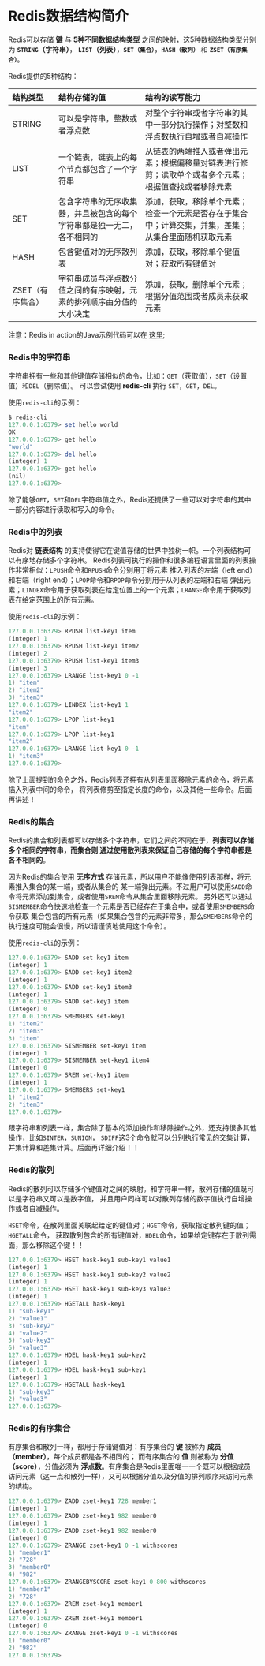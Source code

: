 Redis数据结构简介
====================================================
Redis可以存储 **键** 与 **5种不同数据结构类型** 之间的映射，这5种数据结构类型分别为 **`STRING`（字符串）**，
**`LIST`（列表）**，**`SET（集合）`**，**`HASH（散列）`** 和 **`ZSET（有序集合）`**。

Redis提供的5种结构：

| 结构类型 | 结构存储的值 | 结构的读写能力 |
| :------ | :--------- | :---------- |
| STRING|可以是字符串，整数或者浮点数|对整个字符串或者字符串的其中一部分执行操作；对整数和浮点数执行自增或者自减操作|
| LIST|一个链表，链表上的每个节点都包含了一个字符串|从链表的两端推入或者弹出元素；根据偏移量对链表进行修剪；读取单个或者多个元素；根据值查找或者移除元素|
| SET|包含字符串的无序收集器，并且被包含的每个字符串都是独一无二，各不相同的|添加，获取，移除单个元素；检查一个元素是否存在于集合中；计算交集，并集，差集；从集合里面随机获取元素|
| HASH|包含键值对的无序散列表|添加，获取，移除单个键值对；获取所有键值对|
| ZSET（有序集合）|字符串成员与浮点数分值之间的有序映射，元素的排列顺序由分值的大小决定|添加，获取，删除单个元素；根据分值范围或者成员来获取元素|

注意：Redis in action的Java示例代码可以在 [这里](https://github.com/josiahcarlson/redis-in-action/tree/master/java/src/main/java);

### Redis中的字符串
字符串拥有一些和其他键值存储相似的命令，比如：`GET`（获取值），`SET`（设置值）和`DEL`（删除值）。
可以尝试使用 **redis-cli** 执行 `SET`，`GET`，`DEL`。

使用`redis-cli`的示例：
```powershell
$ redis-cli
127.0.0.1:6379> set hello world
OK
127.0.0.1:6379> get hello
"world"
127.0.0.1:6379> del hello
(integer) 1
127.0.0.1:6379> get hello
(nil)
127.0.0.1:6379>
```
除了能够`GET`，`SET`和`DEL`字符串值之外，Redis还提供了一些可以对字符串的其中一部分内容进行读取和写入的命令。

### Redis中的列表
Redis对 **链表结构** 的支持使得它在键值存储的世界中独树一帜。一个列表结构可以有序地存储多个字符串。
Redis列表可执行的操作和很多编程语言里面的列表操作非常相似：`LPUSH`命令和`RPUSH`命令分别用于将元素
推入列表的左端（left end）和右端（right end）；`LPOP`命令和`RPOP`命令分别用于从列表的左端和右端
弹出元素；`LINDEX`命令用于获取列表在给定位置上的一个元素；`LRANGE`命令用于获取列表在给定范围上的所有元素。

使用`redis-cli`的示例：
```powershell
127.0.0.1:6379> RPUSH list-key1 item
(integer) 1
127.0.0.1:6379> RPUSH list-key1 item2
(integer) 2
127.0.0.1:6379> RPUSH list-key1 item3
(integer) 3
127.0.0.1:6379> LRANGE list-key1 0 -1
1) "item"
2) "item2"
3) "item3"
127.0.0.1:6379> LINDEX list-key1 1
"item2"
127.0.0.1:6379> LPOP list-key1
"item"
127.0.0.1:6379> LPOP list-key1
"item2"
127.0.0.1:6379> LRANGE list-key1 0 -1
1) "item3"
127.0.0.1:6379>
```
除了上面提到的命令之外，Redis列表还拥有从列表里面移除元素的命令，将元素插入列表中间的命令，
将列表修剪至指定长度的命令，以及其他一些命令。后面再讲述！

### Redis的集合
Redis的集合和列表都可以存储多个字符串，它们之间的不同在于，**列表可以存储多个相同的字符串，而集合则
通过使用散列表来保证自己存储的每个字符串都是各不相同的**。

因为Redis的集合使用 **无序方式** 存储元素，所以用户不能像使用列表那样，将元素推入集合的某一端，或者从集合的
某一端弹出元素。不过用户可以使用`SADD`命令将元素添加到集合，或者使用`SREM`命令从集合里面移除元素。
另外还可以通过`SISMEMBER`命令快速地检查一个元素是否已经存在于集合中，或者使用`SMEMBERS`命令获取
集合包含的所有元素（如果集合包含的元素非常多，那么`SMEMBERS`命令的执行速度可能会很慢，所以请谨慎地使用这个命令）。

使用`redis-cli`的示例：
```powershell
127.0.0.1:6379> SADD set-key1 item
(integer) 1
127.0.0.1:6379> SADD set-key1 item2
(integer) 1
127.0.0.1:6379> SADD set-key1 item3
(integer) 1
127.0.0.1:6379> SADD set-key1 item
(integer) 0
127.0.0.1:6379> SMEMBERS set-key1
1) "item2"
2) "item3"
3) "item"
127.0.0.1:6379> SISMEMBER set-key1 item
(integer) 1
127.0.0.1:6379> SISMEMBER set-key1 item4
(integer) 0
127.0.0.1:6379> SREM set-key1 item
(integer) 1
127.0.0.1:6379> SMEMBERS set-key1
1) "item2"
2) "item3"
127.0.0.1:6379>
```
跟字符串和列表一样，集合除了基本的添加操作和移除操作之外，还支持很多其他操作，比如`SINTER`，`SUNION`，
`SDIFF`这3个命令就可以分别执行常见的交集计算，并集计算和差集计算。后面再详细介绍！！

### Redis的散列
Redis的散列可以存储多个键值对之间的映射。和字符串一样，散列存储的值既可以是字符串又可以是数字值，
并且用户同样可以对散列存储的数字值执行自增操作或者自减操作。

`HSET`命令，在散列里面关联起给定的键值对；`HGET`命令，获取指定散列键的值；`HGETALL`命令，
获取散列包含的所有键值对，`HDEL`命令，如果给定键存在于散列需面，那么移除这个键！！
```powershell
127.0.0.1:6379> HSET hask-key1 sub-key1 value1
(integer) 1
127.0.0.1:6379> HSET hask-key1 sub-key2 value2
(integer) 1
127.0.0.1:6379> HSET hask-key1 sub-key3 value3
(integer) 1
127.0.0.1:6379> HGETALL hask-key1
1) "sub-key1"
2) "value1"
3) "sub-key2"
4) "value2"
5) "sub-key3"
6) "value3"
127.0.0.1:6379> HDEL hask-key1 sub-key2
(integer) 1
127.0.0.1:6379> HDEL hask-key1 sub-key1
(integer) 1
127.0.0.1:6379> HGETALL hask-key1
1) "sub-key3"
2) "value3"
127.0.0.1:6379>
```

### Redis的有序集合
有序集合和散列一样，都用于存储键值对：有序集合的 **键** 被称为 **成员（member）**，每个成员都是各不相同的；
而有序集合的 **值** 则被称为 **分值（score）**，分值必须为 **浮点数**。有序集合是Redis里面唯一一个既可以根据成员
访问元素（这一点和散列一样），又可以根据分值以及分值的排列顺序来访问元素的结构。

```powershell
127.0.0.1:6379> ZADD zset-key1 728 member1
(integer) 1
127.0.0.1:6379> ZADD zset-key1 982 member0
(integer) 1
127.0.0.1:6379> ZADD zset-key1 982 member0
(integer) 0
127.0.0.1:6379> ZRANGE zset-key1 0 -1 withscores
1) "member1"
2) "728"
3) "member0"
4) "982"
127.0.0.1:6379> ZRANGEBYSCORE zset-key1 0 800 withscores
1) "member1"
2) "728"
127.0.0.1:6379> ZREM zset-key1 member1
(integer) 1
127.0.0.1:6379> ZREM zset-key1 member1
(integer) 0
127.0.0.1:6379> ZRANGE zset-key1 0 -1 withscores
1) "member0"
2) "982"
127.0.0.1:6379>
```
